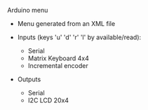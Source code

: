 Arduino menu

- Menu generated from an XML file

- Inputs (keys 'u' 'd' 'r' 'l' by available/read):
    - Serial
    - Matrix Keyboard 4x4
    - Incremental encoder

- Outputs
    - Serial
    - I2C LCD 20x4
